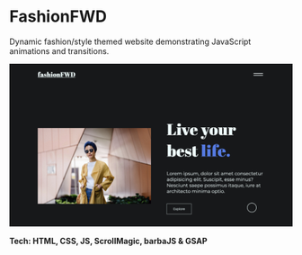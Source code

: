 # FashionFWD

Dynamic fashion/style themed website demonstrating JavaScript animations and transitions.

![](./img/FashionFWD.jpg)

**Tech: HTML, CSS, JS, ScrollMagic, barbaJS & GSAP**
